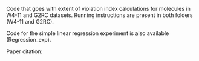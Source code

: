 Code that goes with extent of violation index calculations for molecules in W4-11 and G2RC datasets. Running instructions are present in both folders (W4-11 and G2RC). 

Code for the simple linear regression experiment is also available (Regression_exp).

Paper citation: 
